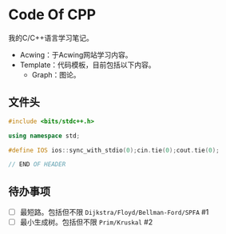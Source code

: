 # Code Of CPP

我的C/C++语言学习笔记。

- Acwing：于Acwing网站学习内容。
- Template：代码模板，目前包括以下内容。
	- Graph：图论。

## 文件头
```cpp
#include <bits/stdc++.h>

using namespace std;

#define IOS ios::sync_with_stdio(0);cin.tie(0);cout.tie(0);

// END OF HEADER
```
## 待办事项

- [ ] 最短路。包括但不限 `Dijkstra/Floyd/Bellman-Ford/SPFA` #1
- [ ] 最小生成树。包括但不限 `Prim/Kruskal` #2
